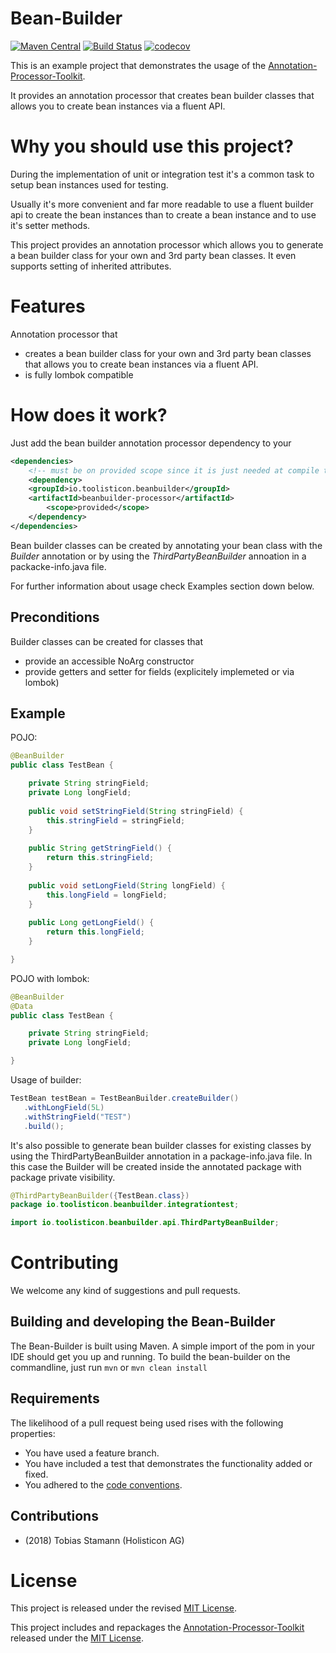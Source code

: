 # Bean-Builder

[![Maven Central](https://maven-badges.herokuapp.com/maven-central/io.toolisticon.beanbuilder/beanbuilder-processor/badge.svg)](https://maven-badges.herokuapp.com/maven-central/io.toolisticon.beanbuilder/beanbuilder-processor)
[![Build Status](https://travis-ci.org/toolisticon/bean-builder.svg?branch=master)](https://travis-ci.org/toolisticon/bean-builder)
[![codecov](https://codecov.io/gh/toolisticon/bean-builder/branch/master/graph/badge.svg)](https://codecov.io/gh/toolisticon/bean-builder)

This is an example project that demonstrates the usage of the [Annotation-Processor-Toolkit](https://github.com/holisticon/annotation-processor-toolkit).

It provides an annotation processor that creates bean builder classes that allows you to create bean instances via a fluent API.

# Why you should use this project?

During the implementation of unit or integration test it's a common task to setup bean instances used for testing. 

Usually it's more convenient and far more readable to use a fluent builder api to create the bean instances than to create a bean instance and to use it's setter methods.

This project provides an annotation processor which allows you to generate a bean builder class for your own and 3rd party bean classes. It even supports setting of inherited attributes.

# Features
Annotation processor that

- creates a bean builder class for your own and 3rd party bean classes that allows you to create bean instances via a fluent API.
- is fully lombok compatible

# How does it work?

Just add the bean builder annotation processor dependency to your

```xml
<dependencies>
    <!-- must be on provided scope since it is just needed at compile time -->
    <dependency>
	<groupId>io.toolisticon.beanbuilder</groupId>
	<artifactId>beanbuilder-processor</artifactId>
        <scope>provided</scope>
    </dependency>
</dependencies>
```

Bean builder classes can be created by annotating your bean class with the _Builder_ annotation or by using the _ThirdPartyBeanBuilder_ annoation in a packacke-info.java file.

For further information about usage check Examples section down below.

## Preconditions

Builder classes can be created for classes that 

- provide an accessible NoArg constructor
- provide getters and setter for fields (explicitely implemeted or via lombok)


## Example

POJO:

```java
@BeanBuilder
public class TestBean {

    private String stringField;
    private Long longField;
    
    public void setStringField(String stringField) {
        this.stringField = stringField;
    }
    
    public String getStringField() {
        return this.stringField;
    }
    
    public void setLongField(String longField) {
        this.longField = longField;
    }
    
    public Long getLongField() {
        return this.longField;
    }

}
```
    
POJO with lombok:

```java
@BeanBuilder
@Data
public class TestBean {

    private String stringField;
    private Long longField;

}
```
    
Usage of builder:
   
```java
TestBean testBean = TestBeanBuilder.createBuilder()
   .withLongField(5L)
   .withStringField("TEST")
   .build(); 
```

It's also possible to generate bean builder classes for existing classes by using the ThirdPartyBeanBuilder annotation in a package-info.java file.
In this case the Builder will be created inside the annotated package with package private visibility.

```java
@ThirdPartyBeanBuilder({TestBean.class})
package io.toolisticon.beanbuilder.integrationtest;

import io.toolisticon.beanbuilder.api.ThirdPartyBeanBuilder;
```
    
# Contributing

We welcome any kind of suggestions and pull requests.

## Building and developing the Bean-Builder

The Bean-Builder is built using Maven.
A simple import of the pom in your IDE should get you up and running. To build the bean-builder on the commandline, just run `mvn` or `mvn clean install`

## Requirements

The likelihood of a pull request being used rises with the following properties:

- You have used a feature branch.
- You have included a test that demonstrates the functionality added or fixed.
- You adhered to the [code conventions](http://www.oracle.com/technetwork/java/javase/documentation/codeconvtoc-136057.html).

## Contributions

- (2018) Tobias Stamann (Holisticon AG)

# License

This project is released under the revised [MIT License](LICENSE).

This project includes and repackages the [Annotation-Processor-Toolkit](https://github.com/holisticon/annotation-processor-toolkit) released under the  [MIT License](/3rdPartyLicenses/annotation-processor-toolkit/LICENSE.txt).
